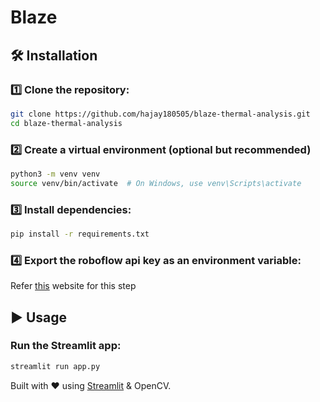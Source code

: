 
# Blaze

## 🛠 Installation

### 1️⃣ Clone the repository:
```sh
git clone https://github.com/hajay180505/blaze-thermal-analysis.git
cd blaze-thermal-analysis
```

### 2️⃣ Create a virtual environment (optional but recommended)
```sh
python3 -m venv venv
source venv/bin/activate  # On Windows, use venv\Scripts\activate
```

### 3️⃣ Install dependencies:
```sh
pip install -r requirements.txt
```

### 4️⃣ Export the roboflow api key as an environment variable:
Refer [this](https://inference.roboflow.com/quickstart/explore_models/#run-a-private-fine-tuned-model) website for this step

## ▶️ Usage

### Run the Streamlit app:
```sh
streamlit run app.py
```



Built with ❤️ using [Streamlit](https://streamlit.io/) & OpenCV.

